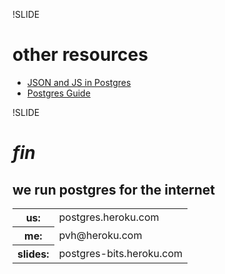 !SLIDE
# other resources

* [JSON and JS in Postgres](http://plv8-pgconfeu.herokuapp.com/)
* [Postgres Guide](http://postgresguide.com)

!SLIDE

# <i>fin</i>

## we run postgres for the internet

<table>
<tr> <th> <b>us:</b> </th> <td> postgres.heroku.com </td> </tr>
<tr> <th> <b>me:</b> </th> <td> pvh@heroku.com  </td></tr>
<tr> <th> <b>slides:</b> </th> <td> postgres-bits.heroku.com </td> </tr>
</table>

